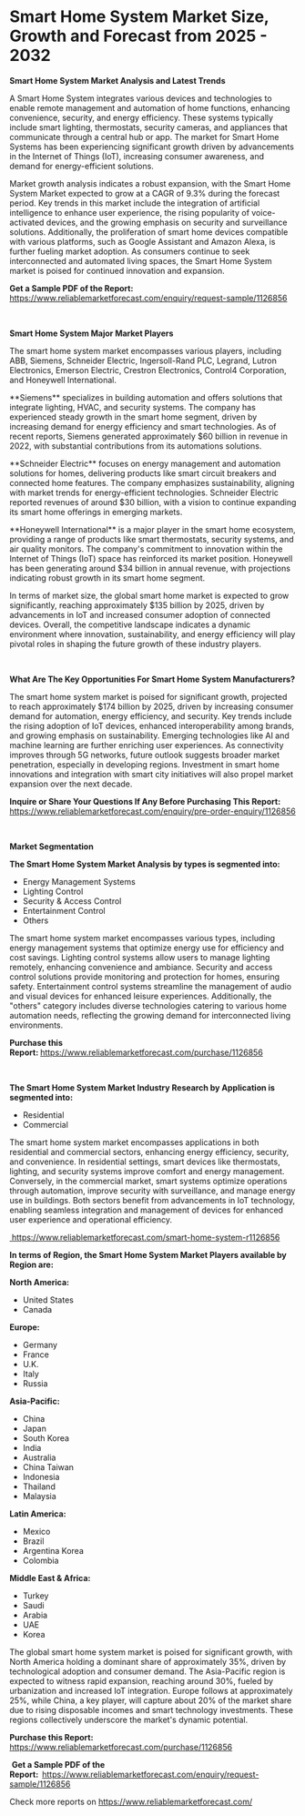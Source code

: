 <p><h1>Smart Home System Market Size, Growth and Forecast from 2025 - 2032</h1></p><p><strong>Smart Home System Market Analysis and Latest Trends</strong></p>
<p><p>A Smart Home System integrates various devices and technologies to enable remote management and automation of home functions, enhancing convenience, security, and energy efficiency. These systems typically include smart lighting, thermostats, security cameras, and appliances that communicate through a central hub or app. The market for Smart Home Systems has been experiencing significant growth driven by advancements in the Internet of Things (IoT), increasing consumer awareness, and demand for energy-efficient solutions.</p><p>Market growth analysis indicates a robust expansion, with the Smart Home System Market expected to grow at a CAGR of 9.3% during the forecast period. Key trends in this market include the integration of artificial intelligence to enhance user experience, the rising popularity of voice-activated devices, and the growing emphasis on security and surveillance solutions. Additionally, the proliferation of smart home devices compatible with various platforms, such as Google Assistant and Amazon Alexa, is further fueling market adoption. As consumers continue to seek interconnected and automated living spaces, the Smart Home System market is poised for continued innovation and expansion.</p></p>
<p><strong>Get a Sample PDF of the Report:&nbsp;</strong> <a href="https://www.reliablemarketforecast.com/enquiry/request-sample/1126856?utm_campaign=2235&utm_medium=2&utm_source=Github&utm_content=ia&utm_term=09042025&utm_id=smart-home-system">https://www.reliablemarketforecast.com/enquiry/request-sample/1126856</a></p>
<p>&nbsp;</p>
<p><strong>Smart Home System Major Market Players</strong></p>
<p><p>The smart home system market encompasses various players, including ABB, Siemens, Schneider Electric, Ingersoll-Rand PLC, Legrand, Lutron Electronics, Emerson Electric, Crestron Electronics, Control4 Corporation, and Honeywell International. </p><p>**Siemens** specializes in building automation and offers solutions that integrate lighting, HVAC, and security systems. The company has experienced steady growth in the smart home segment, driven by increasing demand for energy efficiency and smart technologies. As of recent reports, Siemens generated approximately $60 billion in revenue in 2022, with substantial contributions from its automations solutions.</p><p>**Schneider Electric** focuses on energy management and automation solutions for homes, delivering products like smart circuit breakers and connected home features. The company emphasizes sustainability, aligning with market trends for energy-efficient technologies. Schneider Electric reported revenues of around $30 billion, with a vision to continue expanding its smart home offerings in emerging markets.</p><p>**Honeywell International** is a major player in the smart home ecosystem, providing a range of products like smart thermostats, security systems, and air quality monitors. The company's commitment to innovation within the Internet of Things (IoT) space has reinforced its market position. Honeywell has been generating around $34 billion in annual revenue, with projections indicating robust growth in its smart home segment.</p><p>In terms of market size, the global smart home market is expected to grow significantly, reaching approximately $135 billion by 2025, driven by advancements in IoT and increased consumer adoption of connected devices. Overall, the competitive landscape indicates a dynamic environment where innovation, sustainability, and energy efficiency will play pivotal roles in shaping the future growth of these industry players.</p></p>
<p>&nbsp;</p>
<p><strong>What Are The Key Opportunities For Smart Home System Manufacturers?</strong></p>
<p><p>The smart home system market is poised for significant growth, projected to reach approximately $174 billion by 2025, driven by increasing consumer demand for automation, energy efficiency, and security. Key trends include the rising adoption of IoT devices, enhanced interoperability among brands, and growing emphasis on sustainability. Emerging technologies like AI and machine learning are further enriching user experiences. As connectivity improves through 5G networks, future outlook suggests broader market penetration, especially in developing regions. Investment in smart home innovations and integration with smart city initiatives will also propel market expansion over the next decade.</p></p>
<p><strong>Inquire or Share Your Questions If Any Before Purchasing This Report:</strong> <a href="https://www.reliablemarketforecast.com/enquiry/pre-order-enquiry/1126856?utm_campaign=2235&utm_medium=2&utm_source=Github&utm_content=ia&utm_term=09042025&utm_id=smart-home-system">https://www.reliablemarketforecast.com/enquiry/pre-order-enquiry/1126856</a></p>
<p>&nbsp;</p>
<p><strong>Market Segmentation</strong></p>
<p><strong>The Smart Home System Market Analysis by types is segmented into:</strong></p>
<p><ul><li>Energy Management Systems</li><li>Lighting Control</li><li>Security & Access Control</li><li>Entertainment Control</li><li>Others</li></ul></p>
<p><p>The smart home system market encompasses various types, including energy management systems that optimize energy use for efficiency and cost savings. Lighting control systems allow users to manage lighting remotely, enhancing convenience and ambiance. Security and access control solutions provide monitoring and protection for homes, ensuring safety. Entertainment control systems streamline the management of audio and visual devices for enhanced leisure experiences. Additionally, the "others" category includes diverse technologies catering to various home automation needs, reflecting the growing demand for interconnected living environments.</p></p>
<p><strong>Purchase this Report:&nbsp;</strong><a href="https://www.reliablemarketforecast.com/purchase/1126856?utm_campaign=2235&utm_medium=2&utm_source=Github&utm_content=ia&utm_term=09042025&utm_id=smart-home-system">https://www.reliablemarketforecast.com/purchase/1126856</a></p>
<p>&nbsp;</p>
<p><strong>The Smart Home System Market Industry Research by Application is segmented into:</strong></p>
<p><ul><li>Residential</li><li>Commercial</li></ul></p>
<p><p>The smart home system market encompasses applications in both residential and commercial sectors, enhancing energy efficiency, security, and convenience. In residential settings, smart devices like thermostats, lighting, and security systems improve comfort and energy management. Conversely, in the commercial market, smart systems optimize operations through automation, improve security with surveillance, and manage energy use in buildings. Both sectors benefit from advancements in IoT technology, enabling seamless integration and management of devices for enhanced user experience and operational efficiency.</p></p>
<p><a href="https://www.reliablemarketforecast.com/smart-home-system-r1126856?utm_campaign=2235&utm_medium=2&utm_source=Github&utm_content=ia&utm_term=09042025&utm_id=smart-home-system">&nbsp;https://www.reliablemarketforecast.com/smart-home-system-r1126856</a></p>
<p><strong>In terms of Region, the Smart Home System Market Players available by Region are:</strong></p>
<p>
    <p> <strong> North America: </strong>
        <ul>
            <li>United States</li>
            <li>Canada</li>
        </ul>
        </p> 
    <p> <strong> Europe: </strong>
        <ul>
            <li>Germany</li>
            <li>France</li>
            <li>U.K.</li>
            <li>Italy</li>
            <li>Russia</li>
        </ul>
        </p> 
    <p> <strong> Asia-Pacific: </strong>
        <ul>
            <li>China</li>
            <li>Japan</li>
            <li>South Korea</li>
            <li>India</li>
            <li>Australia</li>
            <li>China Taiwan</li>
            <li>Indonesia</li>
            <li>Thailand</li>
            <li>Malaysia</li>
        </ul>
        </p> 
    <p> <strong> Latin America: </strong>
        <ul>
            <li>Mexico</li>
            <li>Brazil</li>
            <li>Argentina Korea</li>
            <li>Colombia</li>
        </ul>
        </p> 
    <p> <strong> Middle East & Africa: </strong>
        <ul>
            <li>Turkey</li>
            <li>Saudi</li>
            <li>Arabia</li>
            <li>UAE</li>
            <li>Korea</li>
        </ul>
    </p>
    </p>
<p><p>The global smart home system market is poised for significant growth, with North America holding a dominant share of approximately 35%, driven by technological adoption and consumer demand. The Asia-Pacific region is expected to witness rapid expansion, reaching around 30%, fueled by urbanization and increased IoT integration. Europe follows at approximately 25%, while China, a key player, will capture about 20% of the market share due to rising disposable incomes and smart technology investments. These regions collectively underscore the market's dynamic potential.</p></p>
<p><strong>Purchase this Report: </strong><a href="https://www.reliablemarketforecast.com/purchase/1126856?utm_campaign=2235&utm_medium=2&utm_source=Github&utm_content=ia&utm_term=09042025&utm_id=smart-home-system">https://www.reliablemarketforecast.com/purchase/1126856</a></p>
<p>&nbsp;<strong>Get a Sample PDF of the Report:&nbsp;&nbsp;</strong><a href="https://www.reliablemarketforecast.com/enquiry/request-sample/1126856?utm_campaign=2235&utm_medium=2&utm_source=Github&utm_content=ia&utm_term=09042025&utm_id=smart-home-system">https://www.reliablemarketforecast.com/enquiry/request-sample/1126856</a></p>
<p><strong></strong></p>
<p>Check more reports on <a href="https://www.reliablemarketforecast.com/?utm_campaign=2235&utm_medium=2&utm_source=Github&utm_content=ia&utm_term=09042025&utm_id=smart-home-system">https://www.reliablemarketforecast.com/</a></p>